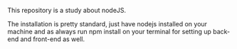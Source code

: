 This repository is a study about nodeJS.

The installation is pretty standard, just have nodejs installed on your machine and as always run npm install on your terminal for setting up back-end and front-end as well.
